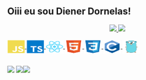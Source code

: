 ## Oiii eu sou Diener Dornelas!
<div align="center">
  <a href="https://github.com/dienerld">
  <img height="180em" src="https://github-readme-stats.vercel.app/api?username=dienerld&show_icons=true&theme=dracula&include_all_commits=true&count_private=true"/>
  <img height="180em" src="https://github-readme-stats.vercel.app/api/top-langs/?username=dienerld&layout=compact&langs_count=7&theme=dracula"/>
</div>
<div style="display: inline_block"><br>
  <img align="center" alt="Diener-Js" height="30" width="40" src="https://raw.githubusercontent.com/devicons/devicon/master/icons/javascript/javascript-plain.svg">
  <img align="center" alt="Diener-Ts" height="30" width="40" src="https://raw.githubusercontent.com/devicons/devicon/master/icons/typescript/typescript-plain.svg">
  <img align="center" alt="Diener-React" height="30" width="40" src="https://raw.githubusercontent.com/devicons/devicon/master/icons/react/react-original.svg">
  <img align="center" alt="Diener-HTML" height="30" width="40" src="https://raw.githubusercontent.com/devicons/devicon/master/icons/html5/html5-original.svg">
  <img align="center" alt="Diener-CSS" height="30" width="40" src="https://raw.githubusercontent.com/devicons/devicon/master/icons/css3/css3-original.svg">
  <img align="center" alt="Diener-C Language" height="30" width="40" src="https://raw.githubusercontent.com/devicons/devicon/master/icons/c/c-original.svg">
  <img align="center" alt="Diener-Go" height="30" width="40" src="https://raw.githubusercontent.com/devicons/devicon/master/icons/go/go-original.svg">


</div>
  
  ##
 
<div> 
  <a href="https://instagram.com/dienerld" target="_blank"><img src="https://img.shields.io/badge/-Instagram-%23E4405F?style=for-the-badge&logo=instagram&logoColor=white" target="_blank"></a>
  <a href = "mailto:diener.ld@outlook.com"><img src="https://img.shields.io/badge/Microsoft_Outlook-0078D4?style=for-the-badge&logo=microsoft-outlook&logoColor=white
  <a href="https://www.linkedin.com/in/dienerld" target="_blank"><img src="https://img.shields.io/badge/-LinkedIn-%230077B5?style=for-the-badge&logo=linkedin&logoColor=white" target="_blank"></a> 
 
 
</div>
